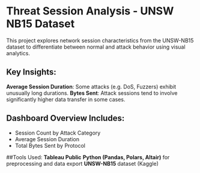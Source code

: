 # Threat Session Analysis - UNSW NB15 Dataset
This project explores network session characteristics from the UNSW-NB15 dataset to differentiate between normal and attack behavior using visual analytics.
## Key Insights:
**Average Session Duration**: Some attacks (e.g. DoS, Fuzzers) exhibit unusually long durations.
**Bytes Sent**: Attack sessions tend to involve significantly higher data transfer in some cases.
## Dashboard Overview Includes:
- Session Count by Attack Category
- Average Session Duration
- Total Bytes Sent by Protocol

##Tools Used:
**Tableau Public**
**Python (Pandas, Polars, Altair)** for preprocessing and data export
**UNSW-NB15** dataset (Kaggle)
